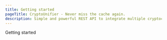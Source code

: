 ```yaml
---
title: Getting started
pageTitle: CryptoUnifier - Never miss the cache again.
description: Simple and powerful REST API to integrate multiple cryptocurrencies to send/receive funds and create invoices for your business.
---
```

Getting started